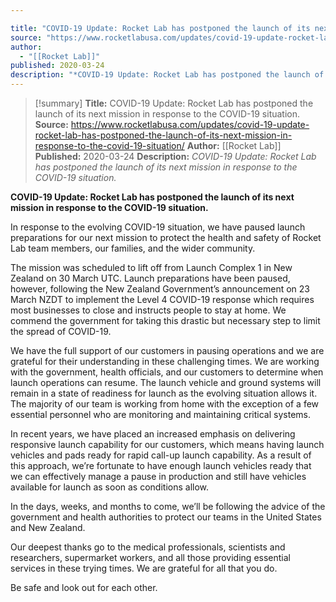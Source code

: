 ```yaml
---

title: "COVID-19 Update: Rocket Lab has postponed the launch of its next mission in response to the COVID-19 situation. "
source: "https://www.rocketlabusa.com/updates/covid-19-update-rocket-lab-has-postponed-the-launch-of-its-next-mission-in-response-to-the-covid-19-situation/"
author:
  - "[[Rocket Lab]]"
published: 2020-03-24
description: "*COVID-19 Update: Rocket Lab has postponed the launch of its next mission in response to the COVID-19 situation.*"
---
```

>[!summary]
**Title:** COVID-19 Update: Rocket Lab has postponed the launch of its next mission in response to the COVID-19 situation. 
**Source:** https://www.rocketlabusa.com/updates/covid-19-update-rocket-lab-has-postponed-the-launch-of-its-next-mission-in-response-to-the-covid-19-situation/
**Author:** [[Rocket Lab]]
**Published:** 2020-03-24
**Description:** *COVID-19 Update: Rocket Lab has postponed the launch of its next mission in response to the COVID-19 situation.*

**COVID-19 Update: Rocket Lab has postponed the launch of its next mission in response to the COVID-19 situation.**

In response to the evolving COVID-19 situation, we have paused launch preparations for our next mission to protect the health and safety of Rocket Lab team members, our families, and the wider community.

The mission was scheduled to lift off from Launch Complex 1 in New Zealand on 30 March UTC. Launch preparations have been paused, however, following the New Zealand Government’s announcement on 23 March NZDT to implement the Level 4 COVID-19 response which requires most businesses to close and instructs people to stay at home. We commend the government for taking this drastic but necessary step to limit the spread of COVID-19.

We have the full support of our customers in pausing operations and we are grateful for their understanding in these challenging times. We are working with the government, health officials, and our customers to determine when launch operations can resume. The launch vehicle and ground systems will remain in a state of readiness for launch as the evolving situation allows it. The majority of our team is working from home with the exception of a few essential personnel who are monitoring and maintaining critical systems.

In recent years, we have placed an increased emphasis on delivering responsive launch capability for our customers, which means having launch vehicles and pads ready for rapid call-up launch capability. As a result of this approach, we’re fortunate to have enough launch vehicles ready that we can effectively manage a pause in production and still have vehicles available for launch as soon as conditions allow.

In the days, weeks, and months to come, we’ll be following the advice of the government and health authorities to protect our teams in the United States and New Zealand.

Our deepest thanks go to the medical professionals, scientists and researchers, supermarket workers, and all those providing essential services in these trying times. We are grateful for all that you do.

Be safe and look out for each other.